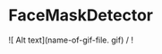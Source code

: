 # FaceMaskDetector
 ![ Alt text](name-of-gif-file. gif) / ! [](https://github.com/rakanarmoush1/FaceMaskDetector/blob/main/Face%20Mask%20Detector.gif)

